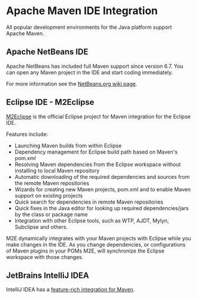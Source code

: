 # Apache Maven IDE Integration
<!--
Licensed to the Apache Software Foundation (ASF) under one
or more contributor license agreements.  See the NOTICE file
distributed with this work for additional information
regarding copyright ownership.  The ASF licenses this file
to you under the Apache License, Version 2.0 (the
"License"); you may not use this file except in compliance
with the License.  You may obtain a copy of the License at

    http://www.apache.org/licenses/LICENSE-2.0

Unless required by applicable law or agreed to in writing,
software distributed under the License is distributed on an
"AS IS" BASIS, WITHOUT WARRANTIES OR CONDITIONS OF ANY
KIND, either express or implied.  See the License for the
specific language governing permissions and limitations
under the License.
-->
All popular development environments for the Java platform support Apache Maven.

## Apache NetBeans IDE

Apache NetBeans has included full Maven support since version 6.7.
You can open any Maven project in the IDE and start coding immediately.

For more information see the [NetBeans.org wiki page](http://wiki.netbeans.org/Maven).

## Eclipse IDE - M2Eclipse

  [M2Eclipse](https://www.eclipse.org/m2e/) is
  the official Eclipse project for Maven integration for the Eclipse IDE.
  
Features include:

- Launching Maven builds from within Eclipse
- Dependency management for Eclipse build path based on Maven's pom.xml
- Resolving Maven dependencies from the Eclipse workspace without installing to local Maven repository
- Automatic downloading of the required dependencies and sources from the remote Maven repositories
- Wizards for creating new Maven projects, pom.xml and to enable Maven support on existing projects
- Quick search for dependencies in remote Maven repositories
- Quick fixes in the Java editor for looking up required dependencies/jars by the class or package name
- Integration with other Eclipse tools, such as WTP, AJDT, Mylyn, Subclipse and others.

M2E dynamically integrates with your Maven projects with Eclipse while you make changes in the IDE. As
you change dependencies, or configurations of Maven plugins in your POMs M2E, will synchronize the
Eclipse workspace with those changes.

## JetBrains IntelliJ IDEA

IntelliJ IDEA has a [feature-rich integration for Maven](https://www.jetbrains.com/idea/help/maven.html).
